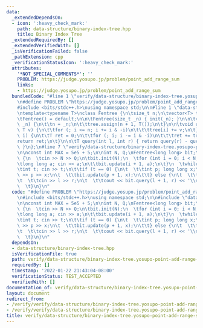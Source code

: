 ```yaml
---
data:
  _extendedDependsOn:
  - icon: ':heavy_check_mark:'
    path: data-structure/binary-index-tree.hpp
    title: Binary Index Tree
  _extendedRequiredBy: []
  _extendedVerifiedWith: []
  _isVerificationFailed: false
  _pathExtension: cpp
  _verificationStatusIcon: ':heavy_check_mark:'
  attributes:
    '*NOT_SPECIAL_COMMENTS*': ''
    PROBLEM: https://judge.yosupo.jp/problem/point_add_range_sum
    links:
    - https://judge.yosupo.jp/problem/point_add_range_sum
  bundledCode: "#line 1 \"verify/data-structure/binary-index-tree.yosupo-point-add-range-sum.test.cpp\"\
    \n#define PROBLEM \"https://judge.yosupo.jp/problem/point_add_range_sum\"\n\n\
    #include <bits/stdc++.h>\nusing namespace std;\n\n#line 1 \"data-structure/binary-index-tree.hpp\"\
    \ntemplate<typename T>\nclass Fentree {\n\tsize_t n;\n\tvector<T> tree;\n\npublic:\n\
    \tFentree() = default;\n\n\tFentree(size_t _n) { init(_n); }\n\n\tvoid init(size_t\
    \ _n) {\n\t\tn = _n;\n\t\ttree.assign(n + 1, T());\n\t}\n\n\tvoid update(int i,\
    \ T v) {\n\t\tfor (; i <= n; i += i & -i)\n\t\t\ttree[i] += v;\n\t}\n\n\tT query(int\
    \ i) {\n\t\tT ret = 0;\n\t\tfor (; i; i -= i & -i)\n\t\t\tret += tree[i];\n\t\t\
    return ret;\n\t}\n\n\tT query(int l, int r) { return query(r) - query(l - 1);\
    \ }\n};\n#line 7 \"verify/data-structure/binary-index-tree.yosupo-point-add-range-sum.test.cpp\"\
    \n\nconst int MAX = 5e5 + 5;\n\nint N, Q;\nFentree<long long> bit;\n\nint main()\
    \ {\n  \tcin >> N >> Q;\n\tbit.init(N);\n  \tfor (int i = 0; i < N; i++) {\n\t\
    \tlong long a; cin >> a;\n\t\tbit.update(i + 1, a);\n\t}\n  \twhile (Q--) {\n\t\
    \tint t; cin >> t;\n\t\tif (t == 0) {\n\t  \t\tint p; long long x;\n\t  \t\tcin\
    \ >> p >> x;\n\t  \t\tbit.update(p + 1, x);\n\t\t} else {\n\t  \t\tint l, r;\n\
    \t  \t\tcin >> l >> r;\n\t  \t\tcout << bit.query(l + 1, r) << '\\n';\n\t\t}\n\
    \  \t}\n}\n"
  code: "#define PROBLEM \"https://judge.yosupo.jp/problem/point_add_range_sum\"\n\
    \n#include <bits/stdc++.h>\nusing namespace std;\n\n#include \"data-structure/binary-index-tree.hpp\"\
    \n\nconst int MAX = 5e5 + 5;\n\nint N, Q;\nFentree<long long> bit;\n\nint main()\
    \ {\n  \tcin >> N >> Q;\n\tbit.init(N);\n  \tfor (int i = 0; i < N; i++) {\n\t\
    \tlong long a; cin >> a;\n\t\tbit.update(i + 1, a);\n\t}\n  \twhile (Q--) {\n\t\
    \tint t; cin >> t;\n\t\tif (t == 0) {\n\t  \t\tint p; long long x;\n\t  \t\tcin\
    \ >> p >> x;\n\t  \t\tbit.update(p + 1, x);\n\t\t} else {\n\t  \t\tint l, r;\n\
    \t  \t\tcin >> l >> r;\n\t  \t\tcout << bit.query(l + 1, r) << '\\n';\n\t\t}\n\
    \  \t}\n}\n"
  dependsOn:
  - data-structure/binary-index-tree.hpp
  isVerificationFile: true
  path: verify/data-structure/binary-index-tree.yosupo-point-add-range-sum.test.cpp
  requiredBy: []
  timestamp: '2022-01-22 21:43:04-08:00'
  verificationStatus: TEST_ACCEPTED
  verifiedWith: []
documentation_of: verify/data-structure/binary-index-tree.yosupo-point-add-range-sum.test.cpp
layout: document
redirect_from:
- /verify/verify/data-structure/binary-index-tree.yosupo-point-add-range-sum.test.cpp
- /verify/verify/data-structure/binary-index-tree.yosupo-point-add-range-sum.test.cpp.html
title: verify/data-structure/binary-index-tree.yosupo-point-add-range-sum.test.cpp
---
```

